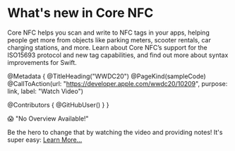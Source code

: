# What's new in Core NFC

Core NFC helps you scan and write to NFC tags in your apps, helping people get more from objects like parking meters, scooter rentals, car charging stations, and more. Learn about Core NFC’s support for the ISO15693 protocol and new tag capabilities, and find out more about syntax improvements for Swift.

@Metadata {
   @TitleHeading("WWDC20")
   @PageKind(sampleCode)
   @CallToAction(url: "https://developer.apple.com/wwdc20/10209", purpose: link, label: "Watch Video")

   @Contributors {
      @GitHubUser(<replace this with your GitHub handle>)
   }
}

😱 "No Overview Available!"

Be the hero to change that by watching the video and providing notes! It's super easy:
 [Learn More…](https://wwdcnotes.github.io/WWDCNotes/documentation/wwdcnotes/contributing)
